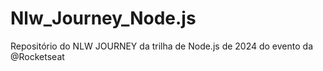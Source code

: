 # Nlw_Journey_Node.js
Repositório do NLW JOURNEY da trilha de Node.js de 2024 do evento da @Rocketseat
